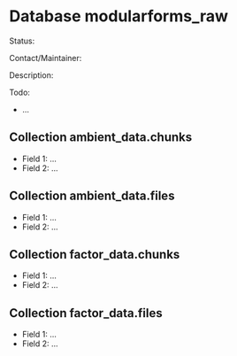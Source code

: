 # Database modularforms_raw

Status:

Contact/Maintainer:

Description:

Todo:
* ...


## Collection ambient_data.chunks
* Field 1: ...
* Field 2: ...

## Collection ambient_data.files
* Field 1: ...
* Field 2: ...

## Collection factor_data.chunks
* Field 1: ...
* Field 2: ...

## Collection factor_data.files
* Field 1: ...
* Field 2: ...

